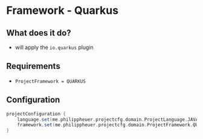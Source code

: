 # Framework - Quarkus

## What does it do?

- will apply the `io.quarkus` plugin

## Requirements

- `ProjectFramework = QUARKUS`

## Configuration

```gradle
projectConfiguration {
    language.set(me.philippheuer.projectcfg.domain.ProjectLanguage.JAVA)
    framework.set(me.philippheuer.projectcfg.domain.ProjectFramework.QUARKUS)
}
```
